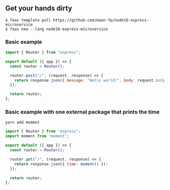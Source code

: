 ## Get your hands dirty

```
$ faas template pull https://github.com/maon-fp/node16-express-microservice
$ faas new --lang node16-express-microservice
```

### Basic example

```js
import { Router } from "express";

export default ({ app }) => {
  const router = Router();

  router.post("/", (request, response) => {
    return response.json({ message: "Hello world!", body: request.body });
  });

  return router;
};
```

### Basic example with one external package that prints the time

```
yarn add moment
```

```js
import { Router } from "express";
import moment from "moment";

export default ({ app }) => {
  const router = Router();

  router.get("/", (request, response) => {
    return response.json({ time: moment() });
  });

  return router;
};
```
